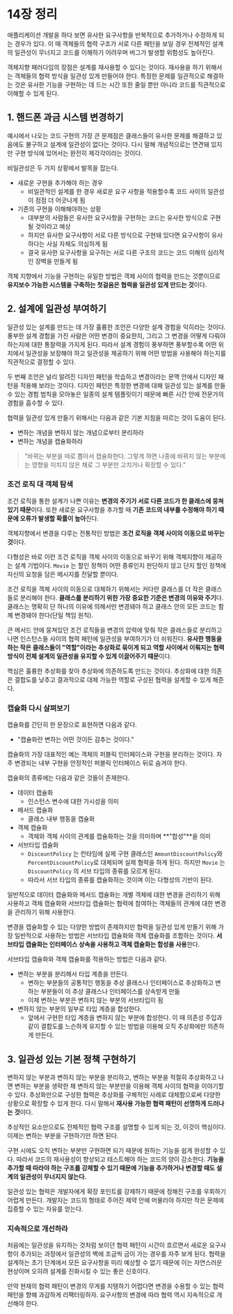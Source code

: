 # 14장 정리

애플리케이션 개발을 하다 보면 유사한 요구사항을 반복적으로 추가하거나 수정하게 되는 경우가 있다. 이 때 객체들의 협력 구조가 서로 다른 패턴을 보일 경우 전체적인 설계의 일관성이 무너지고 코드를 이해하기 어려우며 버그가 발생할 위험성도 높아진다.

객체지향 패러다임의 장점은 설계를 재사용할 수 있다는 것이다. 재사용을 하기 위해서는 객체들의 협력 방식을 일관성 있게 만들어야 한다. 특정한 문제를 일관적으로 해결하는 것은 유사한 기능을 구현하는 데 드는 시간 또한 줄일 뿐만 아니라 코드를 직관적으로 이해할 수 있게 된다.

## 1. 핸드폰 과금 시스템 변경하기

예시에서 나오는 코드 구현의 가장 큰 문제점은 클래스들이 유사한 문제를 해결하고 있음에도 불구하고 설계에 일관성이 없다는 것이다. 다시 말해 개념적으로는 연견돼 있지만 구현 방식에 있어서는 완전히 제각각이라는 것이다.

비일관성은 두 가지 상황에서 발목을 잡는다.

- 새로운 구현을 추가해야 하는 경우
  - 비일관적인 설계를 한 경우 새로운 요구 사항을 적용할수록 코드 사이의 일관성이 점점 더 어긋나게 됨
- 기존의 구현을 이해해야하는 상황
  - 대부분의 사람들은 유사한 요구사항을 구현하는 코드는 유사한 방식으로 구현될 것이라고 예상
  - 하지만 유사한 요구사항이 서로 다른 방식으로 구현돼 있다면 요구사항이 유사하다는 사실 자체도 의심하게 됨
  - 결국 유사한 요구사항을 요구하는 서로 다른 구조의 코드는 코드 이해의 심리적인 장벽을 만들게 됨

객체 지향에서 기능을 구현하는 유일한 방법은 객체 사이의 협력을 만드는 것뿐이므로 **유지보수 가능한 시스템을 구축하는 첫걸음은 협력을 일관성 있게 만드는 것**이다.

## 2. 설계에 일관성 부여하기

일관성 있는 설계를 만드는 데 가장 훌륭한 조언은 다양한 설계 경험을 익히라는 것이다. 풍부한 설계 경험을 가진 사람은 어떤 변경이 중요한지, 그리고 그 변경을 어떻게 다뤄야 하는지에 대한 통찰력을 가지게 된다. 따라서 설계 경험이 풍부하면 풍부할수록 어떤 위치에서 일관성을 보장해야 하고 일관성을 제공하기 위해 어떤 방법을 사용해야 하는지를 직관적으로 결정할 수 있다.

두 번째 조언은 널리 알려진 디자인 패턴을 학습하고 변경이라는 문맥 안에서 디자인 패턴을 적용해 보라는 것이다. 디자인 패턴은 특정한 변경에 대해 일관성 있는 설계를 만들 수 있는 경험 법칙을 모아놓은 일종의 설계 템플릿이기 때문에 빠른 시간 안에 전문가의 경험을 흡수할 수 있다.

협력을 일관성 있게 만들기 위해서는 다음과 같은 기본 지침을 따르는 것이 도움이 된다.

- 변하는 개념을 변하지 않는 개념으로부터 분리하라
- 변하는 개념을 캡슐화하라

> "바뀌는 부분을 따로 뽑아서 캡슐화한다. 그렇게 하면 나중에 바뀌지 않는 부분에는 영향을 미치지 않은 채로 그 부분만 고치거나 확장할 수 있다."

### 조건 로직 대 객체 탐색

조건 로직을 통한 설계가 나쁜 이유는 **변경의 주기가 서로 다른 코드가 한 클래스에 뭉쳐있기 때문**이다. 또한 새로운 요구사항을 추가할 때 **기존 코드의 내부를 수정해야 하기 때문에 오류가 발생할 확률이 높아**진다.

객체지향에서 변경을 다루는 전통적인 방법은 **조건 로직을 객체 사이의 이동으로 바꾸는 것**이다.

다형성은 바로 이런 조건 로직을 객체 사이의 이동으로 바꾸기 위해 객체지향이 제공하는 설계 기법이다. `Movie` 는 할인 정책이 어떤 종류인지 판단하지 않고 단지 할인 정책에 자신의 요청을 담은 메시지를 전달할 뿐이다.

조건 로직을 객체 사이의 이동으로 대체하기 위해서는 커다란 클래스를 더 작은 클래스들로 분리해야 한다. **클래스를 분리하기 위한 가장 중요한 기준은 변경의 이유와 주기**다. 클래스는 명확히 단 하나의 이유에 의해서만 변경돼야 하고 클래스 안의 모든 코드는 함께 변경돼야 한다(단일 책임 원칙).

큰 메서드 안에 뭉쳐있던 조건 로직들을 변경의 압력에 맞춰 작은 클래스들로 분리하고 나면 인스턴스들 사이의 협력 패턴에 일관성을 부여하기가 더 쉬워진다. **유사한 행동을 하는 작은 클래스들이 "역할"이라는 추상화로 묶이게 되고 역할 사이에서 이뤄지는 협력 방식이 전체 설계의 일관성을 유지할 수 있게 이끌어주기 때문**이다.

핵심은 훌륭한 추상화를 찾아 추상화에 의존하도록 만드는 것이다. 추상화에 대한 의존은 결합도를 낮추고 결과적으로 대체 가능한 역할로 구성된 협력을 설계할 수 있게 해준다.

### 캡슐화 다시 살펴보기

캡슐화를 간단히 한 문장으로 표현하면 다음과 같다.

- "캡슐화란 변하는 어떤 것이든 감추는 것이다."

캡슐화의 가장 대표적인 예는 객체의 퍼블릭 인터페이스와 구현을 분리하는 것이다. 자주 변경되는 내부 구현을 안정적인 퍼블릭 인터페이스 뒤로 숨겨야 한다.

캡슐화의 종류에는 다음과 같은 것들이 존재한다.

- 데이터 캡슐화
  - 인스턴스 변수에 대한 가시성을 의미
- 메서드 캡슐화
  - 클래스 내부 행동을 캡슐화
- 객체 캡슐화
  - 객체와 객체 사이의 관계를 캡슐화하는 것을 의미하며 **"합성"**을 의미
- 서브타입 캡슐화
  - `DiscountPolicy` 는 런타임에 실제 구현 클래스인 `AmountDiscountPolicy`와 `PercentDiscountPolicy`로 대체되며 실제 협력을 하게 된다. 하지만 `Movie` 는 `DiscountPolicy` 의 서브 타입의 종류를 모르게 된다.
  - 따라서 서브 타입의 종류를 캡슐화하는 것이며 이는 다형성의 기반이 된다.

일반적으로 데이터 캡슐화와 메서드 캡슐화는 개별 객체에 대한 변경을 관리하기 위해 사용하고 객체 캡슐화와 서브타입 캡슐화는 협력에 참여하는 객체들의 관계에 대한 변경을 관리하기 위해 사용한다.

변경을 캡슐화할 수 있는 다양한 방법이 존재하지만 협력을 일관성 있게 만들기 위해 가장 일반적으로 사용하는 방법은 서브타입 캡슐화와 객체 캡슐화를 조합하는 것이다. **서브타입 캡슐화는 인터페이스 상속을 사용하고 객체 캡슐화는 합성을 사용**한다.

서브타입 캡슐화와 객체 캡슐화를 적용하는 방법은 다음과 같다.

- 변하는 부분을 분리해서 타입 계층을 만든다.
  - 변하는 부분들의 공통적인 행동을 추상 클래스나 인터페이스로 추상화하고 변하는 부분들이 이 추상 클래스나 인터페이스를 상속받게 만듦
  - 이제 변하는 부분은 변하지 않는 부분의 서브타입이 됨
- 변하지 않는 부분의 일부로 타입 계층을 합성한다.
  - 앞에서 구현한 타입 계층을 변하지 않는 부분에 합성한다. 이 때 의존성 주입과 같이 결합도를 느슨하게 유지할 수 있는 방법을 이용해 오직 추상화에만 의존하게 만든다.

## 3. 일관성 있는 기본 정책 구현하기

변하지 않는 부분과 변하지 않는 부분을 분리하고, 변하는 부분을 적절히 추상화하고 나면 변하는 부분을 생략한 채 변하지 않는 부분만을 이용해 객체 사이의 협력을 이야기할 수 있다. 추상화만으로 구성한 협력은 추상화를 구체적인 사례로 대체함으로써 다양한 상황으로 확장할 수 있게 한다. 다시 말해서 **재사용 가능한 협력 패턴이 선명하게 드러나는 것**이다.

추상적인 요소만으로도 전체적인 협력 구조를 설명할 수 있게 되는 것, 이것이 핵심이다. 이제는 변하는 부분을 구현하기만 하면 된다.

구현 시에도 오직 변하는 부분만 구현하면 되기 때문에 원하는 기능을 쉽게 완성할 수 있다. 따라서 코드의 재사용성이 향상되고 테스트해야 하는 코드의 양이 감소한다. **기능을 추가할 때 따라야 하는 구조를 강제할 수 있기 때문에 기능을 추가하거나 변경할 때도 설계의 일관성이 무너지지 않는다.**

일관성 있는 협력은 개발자에게 확장 포인트를 강제하기 때문에 정해진 구조를 우회하기 어렵게 만든다. 개발자는 코드의 형태로 주어진 제약 안에 머물러야 하지만 작은 문제에 집중할 수 있는 자유를 얻는다.

### 지속적으로 개선하라

처음에는 일관성을 유지하는 것처럼 보이던 협력 패턴이 시간이 흐르면서 새로운 요구사항이 추가되는 과정에서 일관성의 벽에 조금씩 금이 가는 경우를 자주 보게 된다. 협력을 설계하는 초기 단계에서 모든 요구사항을 미리 예상할 수 없기 때문에 이는 자연스러운 현상이며 오히려 설계를 진화시킬 수 있는 좋은 신호이다.

만약 현재의 협력 패턴이 변경의 무게를 지탱하기 어렵다면 변경을 수용할 수 있는 협력 패턴을 향해 과감하게 리팩터링하자. 요구사항의 변경에 따라 협력 역시 지속적으로 개선해야 한다.

